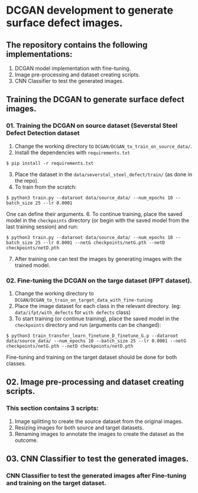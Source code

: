 # DCGAN development to generate surface defect images.

## The repository contains the following implementations:

1. DCGAN model implementation with fine-tuning.
2. Image pre-processing and dataset creating scripts.
3. CNN Classifier to test the generated images.

## Training the DCGAN to generate surface defect images.

### 01. Training the DCGAN on source dataset (Severstal Steel Defect Detection dataset

1. Change the working directory to `DCGAN/DCGAN_to_train_on_source_data/`.
2. Install the dependencies with `requirements.txt`
```console
$ pip install -r requirements.txt
```
3. Place the dataset in the `data/severstal_steel_defect/train/` (as done in the repo).
4. To train from the scratch:
```console
$ python3 train.py --dataroot data/source_data/ --num_epochs 10 --batch_size 25 --lr 0.0001
```
One can define their arguments. 
6. To continue training, place the saved model in the `checkpoints` directory (or begin with the saved model from the last training session) and run:
```console
$ python3 train.py --dataroot data/source_data/ --num_epochs 10 --batch_size 25 --lr 0.0001 --netG checkpoints/netG.pth --netD checkpoints/netD.pth
```
7. After training one can test the images by generating images with the trained model. 

### 02. Fine-tuning the DCGAN on the targe dataset (IFPT dataset).

1. Change the working directory to `DCGAN/DCGAN_to_train_on_target_data_with_fine-tuning`
2. Place the image dataset for each class in the relevant directory.
(eg: `data/ifpt/with_defects` for `with defects` class)
3. To start training (or continue training), place the saved model in the `checkpoints` directory and run (arguments can be changed):
```console
$ python3 train_transfer_learn_finetune_D_finetune_G.p --dataroot data/source_data/ --num_epochs 10 --batch_size 25 --lr 0.0001 --netG checkpoints/netG.pth --netD checkpoints/netD.pth
```
Fine-tuning and training on the target dataset should be done for both classes.

## 02. Image pre-processing and dataset creating scripts.

### This section contains 3 scripts:
1. Image splitting to create the source dataset from the original images.
2. Resizing images for both source and target datasets.
3. Renaming images to annotate the images to create the dataset as the
outcome.

## 03. CNN Classifier to test the generated images.

### CNN Classifier to test the generated images after Fine-tuning and training on the target dataset.


